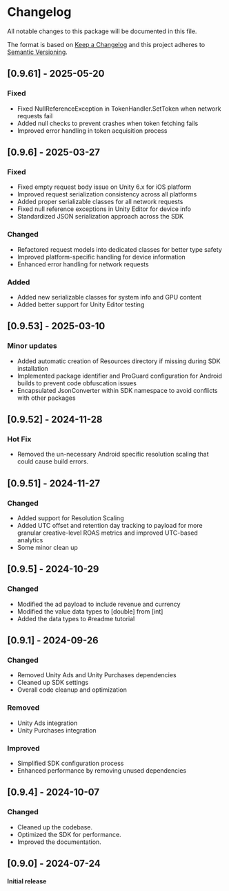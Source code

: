 # Changelog

All notable changes to this package will be documented in this file.

The format is based on [Keep a Changelog](http://keepachangelog.com/en/1.0.0/)
and this project adheres to [Semantic Versioning](http://semver.org/spec/v2.0.0.html).

## [0.9.61] - 2025-05-20

### Fixed

- Fixed NullReferenceException in TokenHandler.SetToken when network requests fail
- Added null checks to prevent crashes when token fetching fails
- Improved error handling in token acquisition process

## [0.9.6] - 2025-03-27

### Fixed

- Fixed empty request body issue on Unity 6.x for iOS platform
- Improved request serialization consistency across all platforms
- Added proper serializable classes for all network requests
- Fixed null reference exceptions in Unity Editor for device info
- Standardized JSON serialization approach across the SDK

### Changed

- Refactored request models into dedicated classes for better type safety
- Improved platform-specific handling for device information
- Enhanced error handling for network requests

### Added

- Added new serializable classes for system info and GPU content
- Added better support for Unity Editor testing

## [0.9.53] - 2025-03-10

### Minor updates

- Added automatic creation of Resources directory if missing during SDK installation
- Implemented package identifier and ProGuard configuration for Android builds to prevent code obfuscation issues
- Encapsulated JsonConverter within SDK namespace to avoid conflicts with other packages

## [0.9.52] - 2024-11-28

### Hot Fix

- Removed the un-necessary Android specific resolution scaling that could cause build errors.

## [0.9.51] - 2024-11-27

### Changed

- Added support for Resolution Scaling
- Added UTC offset and retention day tracking to payload for more granular creative-level ROAS metrics and improved UTC-based analytics
- Some minor clean up

## [0.9.5] - 2024-10-29

### Changed

- Modified the ad payload to include revenue and currency
- Modified the value data types to [double] from [int]
- Added the data types to #readme tutorial

## [0.9.1] - 2024-09-26

### Changed

- Removed Unity Ads and Unity Purchases dependencies
- Cleaned up SDK settings
- Overall code cleanup and optimization

### Removed

- Unity Ads integration
- Unity Purchases integration

### Improved

- Simplified SDK configuration process
- Enhanced performance by removing unused dependencies

## [0.9.4] - 2024-10-07

### Changed

- Cleaned up the codebase.
- Optimized the SDK for performance.
- Improved the documentation.

## [0.9.0] - 2024-07-24

#### Initial release
